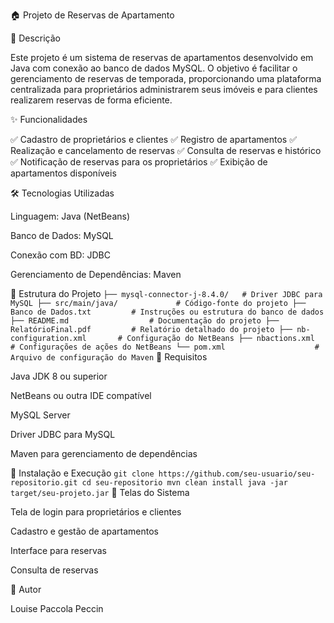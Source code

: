 🏠 Projeto de Reservas de Apartamento

📌 Descrição

Este projeto é um sistema de reservas de apartamentos desenvolvido em Java com conexão ao banco de dados MySQL. O objetivo é facilitar o gerenciamento de reservas de temporada, proporcionando uma plataforma centralizada para proprietários administrarem seus imóveis e para clientes realizarem reservas de forma eficiente.

✨ Funcionalidades

✅ Cadastro de proprietários e clientes
✅ Registro de apartamentos
✅ Realização e cancelamento de reservas
✅ Consulta de reservas e histórico
✅ Notificação de reservas para os proprietários
✅ Exibição de apartamentos disponíveis

🛠 Tecnologias Utilizadas

Linguagem: Java (NetBeans)

Banco de Dados: MySQL

Conexão com BD: JDBC

Gerenciamento de Dependências: Maven

📂 Estrutura do Projeto
``
├── mysql-connector-j-8.4.0/   # Driver JDBC para MySQL
├── src/main/java/             # Código-fonte do projeto
├── Banco de Dados.txt         # Instruções ou estrutura do banco de dados
├── README.md                  # Documentação do projeto
├── RelatórioFinal.pdf         # Relatório detalhado do projeto
├── nb-configuration.xml       # Configuração do NetBeans
├── nbactions.xml              # Configurações de ações do NetBeans
└── pom.xml                    # Arquivo de configuração do Maven
``
🔧 Requisitos

Java JDK 8 ou superior

NetBeans ou outra IDE compatível

MySQL Server

Driver JDBC para MySQL

Maven para gerenciamento de dependências

🚀 Instalação e Execução
``
git clone https://github.com/seu-usuario/seu-repositorio.git
cd seu-repositorio
mvn clean install
java -jar target/seu-projeto.jar
``
📸 Telas do Sistema

Tela de login para proprietários e clientes

Cadastro e gestão de apartamentos

Interface para reservas

Consulta de reservas


👤 Autor

Louise Paccola Peccin

